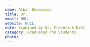```yaml
---
name: Alban Desmaison
title: Dr.
email: NULL
website: NULL
note: Examined by Dr. Frederick Kahl
category: Graduated PhD Students
photo: 
---
```

